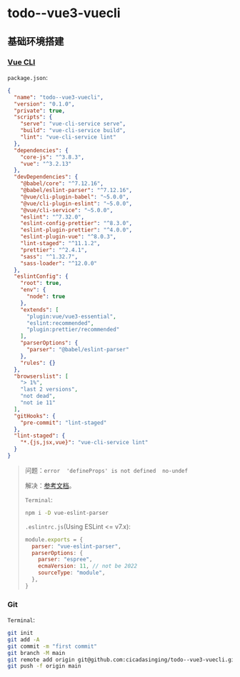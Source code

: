 # todo--vue3-vuecli

## 基础环境搭建

### [Vue CLI](https://cli.vuejs.org/zh/guide/creating-a-project.html)

`package.json`:

```json
{
  "name": "todo--vue3-vuecli",
  "version": "0.1.0",
  "private": true,
  "scripts": {
    "serve": "vue-cli-service serve",
    "build": "vue-cli-service build",
    "lint": "vue-cli-service lint"
  },
  "dependencies": {
    "core-js": "^3.8.3",
    "vue": "^3.2.13"
  },
  "devDependencies": {
    "@babel/core": "^7.12.16",
    "@babel/eslint-parser": "^7.12.16",
    "@vue/cli-plugin-babel": "~5.0.0",
    "@vue/cli-plugin-eslint": "~5.0.0",
    "@vue/cli-service": "~5.0.0",
    "eslint": "^7.32.0",
    "eslint-config-prettier": "^8.3.0",
    "eslint-plugin-prettier": "^4.0.0",
    "eslint-plugin-vue": "^8.0.3",
    "lint-staged": "^11.1.2",
    "prettier": "^2.4.1",
    "sass": "^1.32.7",
    "sass-loader": "^12.0.0"
  },
  "eslintConfig": {
    "root": true,
    "env": {
      "node": true
    },
    "extends": [
      "plugin:vue/vue3-essential",
      "eslint:recommended",
      "plugin:prettier/recommended"
    ],
    "parserOptions": {
      "parser": "@babel/eslint-parser"
    },
    "rules": {}
  },
  "browserslist": [
    "> 1%",
    "last 2 versions",
    "not dead",
    "not ie 11"
  ],
  "gitHooks": {
    "pre-commit": "lint-staged"
  },
  "lint-staged": {
    "*.{js,jsx,vue}": "vue-cli-service lint"
  }
}
```

> 问题：`error  'defineProps' is not defined  no-undef`
>
> 解决：[参考文档](https://eslint.vuejs.org/user-guide/#compiler-macros-such-as-defineprops-and-defineemits-are-warned-by-no-undef-rule)。
>
> `Terminal`:
>
> ```bash
> npm i -D vue-eslint-parser
> ```
>
> `.eslintrc.js`(Using ESLint <= v7.x):
>
> ```javascript
> module.exports = {
>   parser: "vue-eslint-parser",
>   parserOptions: {
>     parser: "espree",
>     ecmaVersion: 11, // not be 2022
>     sourceType: "module",
>   },
> }
> ```
>
> 

### Git

`Terminal`:

```bash
git init
git add -A
git commit -m "first commit"
git branch -M main
git remote add origin git@github.com:cicadasinging/todo--vue3-vuecli.git
git push -f origin main
```

